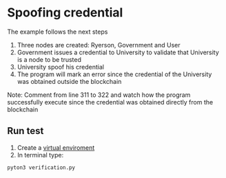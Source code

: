 # Spoofing credential
The example follows the next steps
1. Three nodes are created: Ryerson, Government and User
2. Government issues a credential to University to validate that University is a node to be trusted
3. University spoof his credential
3. The program will mark an error since the credential of the University was obtained outside the blockchain

Note: Comment from line 311 to 322 and watch how the program successfully execute since the credential was obtained directly from the blockchain


## Run test
1. Create a [virtual enviroment](https://docs.python-guide.org/dev/virtualenvs/)
2. In terminal type: 
```
pyton3 verification.py
```
